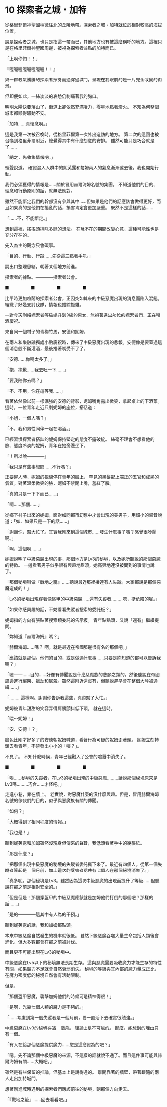 # 10 探索者之城・加特

從格里菲爾神聖國稍微往北的丘陵地帶。探索者之城・加特就位於相對較高的海拔位置。

說是探索者之城，也只是指這一帶而已，其他地方也有被這麼稱呼的地方。這裡只是在格里菲爾神聖國周邊，被視為探索者據點的加特而已。

「上啊你們！！」

『喔喔喔喔喔喔喔喔！！』

與一群殺氣騰騰的探索者擦身而過穿過城門，呈現在我眼前的是一片完全改變的街景。

但即便如此，一絲淡淡的哀愁仍刺痛著我的胸口。

明明太陽快要落山了，街道上卻依然充滿活力，零星地點著燈火。
不知為何整個城市都顯得騷動不安。

「加特......真懷念啊。」

這是我第一次被召喚時，從格里菲爾第一次外出造訪的地方。
第二次的這回也被召喚到格里菲爾附近，總覺得其中有什麼刻意的安排。
雖然可能只是巧合就是了......

「總之，先收集情報吧。」

輕聲說道。
確認混入人群中的妮芙露和加姆兩人的氣息漸漸遠去後，我也開始行動。

我們必須獲得的情報是......關於冒用赫爾海姆名號的集團。
不知道他們的目的、理念和行動原則的話，就無法應對。

雖然不能斷定我們的幹部沒有參與其中......但如果是他們的話應該會做得更好，而且如果真的是他們在搗亂的話，損害肯定會更加嚴重。
既然不是這樣的話......

「......不，不能斷定。」

想到這裡，搖搖頭排除多餘的想法。
在我不在的期間改變心意，這種可能性也是充分存在的。

先入為主的觀念只會礙事。

「目的、行動、行蹤......先從這三點著手吧。」

說出口整理思緒，朝著某個地方前進。

探索者的據點。————探索者公會。

■　　　　　■　　　　　■　　　　　■

比平時更加喧鬧的探索者公會，正因突如其來的中級惡魔出現的消息而陷入混亂。
組織了好幾支討伐隊，情報也錯綜複雜。

一對今天剛把探索者等級提升到3級的男女，無視著進出匆忙的探索者們，正在喝酒慶祝。

來自同一個村子的青梅竹馬，安德和妮姆。

在兩人和樂融融獨處小酌慶祝時，傳來了中級惡魔出現的悲報。安德像是要蓋過這個消息般不斷灌酒，最後捂著嘴受不了了。

「安德......你喝太多了。」

「抱、抱歉......我去吐一下......」

「要我陪你去嗎？」

「不、不用，你在這等我......」

看著依然像以前一樣倔強的安德的背影，妮姆嘴角露出微笑，拿起桌上的下酒菜。
這時，一位青年走近只剩妮姆的座位，搭話道：

「小姐，一個人嗎？」

「不，我和男性同伴一起在喝酒。」

已經習慣探索者搭訕的妮姆保持堅定的態度不露破綻。
絲毫不理會不想看他的臉、態度冷淡的妮姆，青年在她旁邊坐下。

「！所以說————」

「我只是有些事想問......不行嗎？」

正要趕人時，妮姆的視線停在青年的臉上。
罕見的黑髮配上端正的五官和成熟的氣質。對著溫柔微笑的臉，妮姆不禁閉上嘴，羞紅了臉。

「真的只是一下下而已......」

「啊......那個......」

從鄉下村子出來的妮姆，面對如同都市幻想中才會出現的美男子，用細小的聲音說道：「如、如果只是一下的話......」

「謝謝你，幫大忙了。其實我剛來到這個城市......發生什麼事了嗎？感覺很吵鬧啊。」

「啊，這個啊......」

妮姆說明了中級惡魔出現的事，那個地方是Lv3的秘境，以及她所聽說的那個惡魔的特徵。
一邊看著男子似乎很有興趣地點頭，她高興地連沒被問到的事情也說了。

「那個秘境叫做『戰地之籠』......聽說最近那裡接連有人失蹤。大家都說是那個惡魔造成的！」

「Lv3的秘境出現穿著像盔甲的中級惡魔......還有失蹤者.........嗯，挺危險的呢。」

「如果你感興趣的話，不妨看看失蹤者搜索的委託板？」

妮姆指的方向有張貼著搜索類委託的告示板。
青年點點頭，又說「還有」繼續提問。

「妳知道『赫爾海姆』嗎？」

「赫爾海姆......嗎？ 啊，就是最近在帝國那邊很有名的那個吧。」

「應該就是那個。他們的目的，或是做過什麼事......只要是妳知道的都可以告訴我嗎？」

「嗯——......目的......好像有傳聞說是什麼惡魔族的悲願之類的。然後聽說在帝國周邊進行綁架、搶劫和屠殺。雖然這附近還沒有，但聽說遲早會在整個大陸被通緝......」

「.........這樣啊。謝謝你告訴我這些，真的幫了大忙。」

妮姆被青年甜甜的笑容弄得肩膀顫抖低下頭。
就在這時，

「喂～妮姆！」

「安、安德！？」

臉色比剛才好多了的安德朝妮姆喊道，看著行為可疑的妮姆歪著頭。
妮姆立刻轉頭去看青年，不禁發出小小的「咦？」。

不見了。
不知什麼時候，青年已經融入了公會的喧囂中消失了。

■　　　　　■　　　　　■　　　　　■

「唉......秘境的失蹤者，在Lv3的秘境出現的中級惡魔.........話說那個秘境原來是Lv3嗎.........巧合......才怪吧。」

走進小巷，靠在牆上。
老實說，對惡魔什麼的沒什麼興趣。但是，冒用赫爾海姆名號的傢伙們的目的，似乎與惡魔族有關的傳聞。

「如何？」

「大概得到了相同程度的情報。」

「我也是！」

聽到妮芙露和加姆雖然沒現身但傳來的聲音，我低頭看著手中的幾張紙。

「那是什麼？」

「把那個出現中級惡魔的秘境的失蹤者委託撕下來了。最近有四個人。從第一個失蹤者算起是一個月前，加上這次的受害者總共有七個人在那個秘境消失了。」

「真多呢。那個秘境是Lv3。雖然因為這次中級惡魔的出現而提升了等級......但聽說在那之前是相對安全的。」

「但是但是！那個穿盔甲的中級惡魔應該就是加姆他們打倒的那個吧？那樣的話......」

「是的————這其中有人為的干預。」

聽到妮芙露的話，我和加姆都點頭。

本來中級惡魔自然發生的機率就很低。
雖然下級惡魔吞噬大量生命包括人類後會進化，但大多數都會在那之前被討伐。

而且更不可能出現在Lv3的秘境中。

中級惡魔在Lv5以下的秘境無法長期生存。
這與惡魔需要吸收魔力才能生存的特性有關，如果魔力不足就會自然衰弱消失。
秘境的等級與其內部的魔力量成正比，在魔力密度低的秘境自然會有活動限制。

但是，

「那個盔甲惡魔，襲擊加姆他們的時候可是精神得很！」

「是啊，光靠七個人類的魔力是不夠的。」

「......考慮到第一個失蹤者是一個月前，要一直活下去確實很勉強。」

中級惡魔在Lv3的秘境存活一個月。
理論上是不可能的。
那麼，能想到的理由只有一個。

「有人在給那個惡魔提供魔力......您是這麼認為的吧？」

「嗯。先不論那個中級惡魔的來源，不這樣的話就說不通了。而且這件事可能與赫爾海姆有關......大概吧。」

雖然是有些保留的推論，但基本上是說得通的。
離開靠著的牆壁，帶著跟隨的兩人走出加特城門。

想著剛進城時遇到的探索者們應該前往的秘境，朝那個方向走去。

「『戰地之籠』......回去看看吧。」
